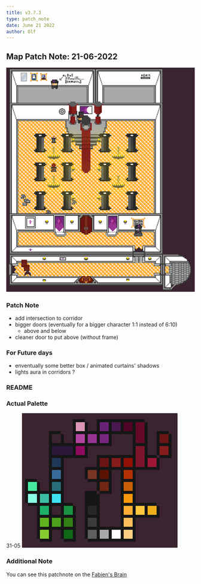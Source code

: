 ```yaml
---
title: v3.7.3
type: patch_note
date: June 21 2022
author: Olf
---
```


## Map Patch Note: 21-06-2022

![v3.7.3](../attachments/MAP/Fabinie_Castle_v3-7-2.png "Beautiful...")

### Patch Note

- add intersection to corridor
- bigger doors (eventually for a bigger character 1:1 instead of 6:10)
  - above and below
- cleaner door to put above (without frame)

### For Future days

- enventually some better box / animated curtains' shadows
- lights aura in corridors ?

### README

### Actual Palette

31-05
![Palette_v3-6](../attachments/MAP/Other/palette%20FTO%20v3-6.png "Small change in purple and brown")

### Additional Note

You can see this patchnote on the [Fabien's Brain](https://github.com/Wabtey/FABIENs_Brain)
